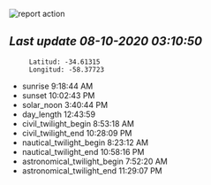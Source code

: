 ![report action](https://github.com/matiasz8/actions-for-reports/workflows/report%20action/badge.svg?branch=develop) 


## *****Last update 08-10-2020 03:10:50*****



		 Latitud: -34.61315
		 Longitud: -58.37723

 - sunrise 	 9:18:44 AM
 - sunset 	 10:02:43 PM
 - solar_noon 	 3:40:44 PM
 - day_length 	 12:43:59
 - civil_twilight_begin 	 8:53:18 AM
 - civil_twilight_end 	 10:28:09 PM
 - nautical_twilight_begin 	 8:23:12 AM
 - nautical_twilight_end 	 10:58:16 PM
 - astronomical_twilight_begin 	 7:52:20 AM
 - astronomical_twilight_end 	 11:29:07 PM
